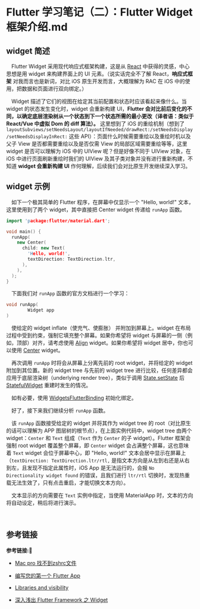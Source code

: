 # Flutter 学习笔记（二）：Flutter Widget 框架介绍.md 

## widget 简述 

&emsp;Flutter Widget 采用现代响应式框架构建，这是从 [React](https://reactjs.org) 中获得的灵感，中心思想是用 widget 来构建界面上的 UI 元素。（说实话完全不了解 React，**响应式框架** 对我而言也是新词，对比 iOS 原生开发而言，大概理解为 RAC 在 iOS 中的使用，把数据和页面进行双向绑定。）

&emsp;Widget 描述了它们的视图在给定其当前配置和状态时应该看起来像什么。当 widget 的状态发生变化时，widget 会重新构建 UI，**Flutter 会对比前后变化的不同，以确定底层渲染树从一个状态到下一个状态所需的最小更改（译者语：类似于 React/Vue 中虚拟 Dom 的 diff 算法）。** 这里想到了 iOS 的重绘机制（想到了 `layoutSubviews/setNeedsLayout/layoutIfNeeded/drawRect:/setNeedsDisplay/setNeedsDisplayInRect:` 这些 API）：页面什么时候需要重绘以及重绘时机以及父子 View 是否都需要重绘以及是否仅需 View 的局部区域需要重绘等等，这里 widget 是否可以理解为 iOS 中的 UIView 呢？但是好像不同于 UIView 对象，在 iOS 中进行页面刷新重绘时我们的 UIView 及其子类对象并没有进行重新构建，不知道 **widget 会重新构建 UI** 作何理解，后续我们会对比原生开发继续深入学习。

## widget 示例

&emsp;如下一个极其简单的 Flutter 程序，在屏幕中仅显示一个 "Hello, world!" 文本，这里使用到了两个 widget，其中直接把 Center widget 传递给 `runApp` 函数。

```c++
import 'package:flutter/material.dart';

void main() {
  runApp(
    new Center(
      child: new Text(
        'Hello, world!',
        textDirection: TextDirection.ltr,
      ),
    ),
  );
}
```

&emsp;下面我们对 `runApp` 函数的官方文档进行一个学习：

```c++
void runApp(
        Widget app
)
```

&emsp;使给定的 widget inflate（使充气、使膨胀） 并附加到屏幕上。widget 在布局过程中受到约束，强制它填充整个屏幕。如果你希望将 widget 与屏幕的一侧（例如，顶部）对齐，请考虑使用 [Align](https://api.flutter.dev/flutter/widgets/Align-class.html) widget。如果你希望将 widget 居中，你也可以使用 [Center](https://api.flutter.dev/flutter/widgets/Center-class.html) widget。

&emsp;再次调用 `runApp` 时将会从屏幕上分离先前的 root widget，并将给定的 widget 附加到其位置。新的 widget tree 与先前的 widget tree 进行比较，任何差异都会应用于底层渲染树（underlying render tree），类似于调用 [State.setState](https://api.flutter.dev/flutter/widgets/State/setState.html) 后 [StatefulWidget](https://api.flutter.dev/flutter/widgets/StatefulWidget-class.html) 重建时发生的情况。

&emsp;如有必要，使用 [WidgetsFlutterBinding](https://api.flutter.dev/flutter/widgets/WidgetsFlutterBinding-class.html) 初始化绑定。

&emsp;好了，接下来我们继续分析 `runApp` 函数。

&emsp;该 `runApp` 函数接受给定的 widget 并将其作为 widget tree 的 root（对比原生的话可以理解为 APP 图层树的根节点），在上面实例代码中，widget tree 由两个 widget：`Center` 和 `Text` 组成（`Text` 作为 `Center` 的子 widget）。Flutter 框架会强制 root widget 覆盖整个屏幕，即 `Center` widget 会占满整个屏幕，这也意味着 `Text` widget 会位于屏幕中心，即 "Hello, world!" 文本会居中显示在屏幕上（`textDirection: TextDirection.ltr/rtl,` 是指文本方向是从左到右还是从右到左，且发现不指定此属性时，iOS App 是无法运行的，会报 `No Directionality widget found` 的错误，且我们进行 `ltr/rtl` 切换时，发现热重载无法生效了，只有点击重启，才能切换文本方向）。

&emsp;文本显示的方向需要在 `Text` 实例中指定，当使用 MaterialApp 时，文本的方向将自动设定，稍后将进行演示。

&emsp;







## 参考链接
**参考链接:🔗**
+ [Mac pro 找不到zshrc文件](https://www.jianshu.com/p/6e9d776836ab)
+ [编写您的第一个 Flutter App](https://flutterchina.club/get-started/codelab/)
+ [Libraries and visibility](https://dart.dev/guides/language/language-tour#libraries-and-visibility)



+ [深入浅出 Flutter Framework 之 Widget](https://juejin.cn/post/6844904152905023496)
